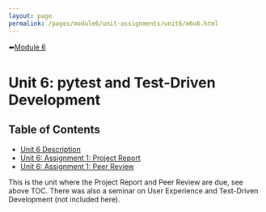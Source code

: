 ```yaml
---
layout: page
permalink: /pages/module6/unit-assignments/unit6/m6u6.html
---
```


⬅️[Module 6](/pages/module6.html)

# Unit 6: pytest and Test-Driven Development

## Table of Contents

- [Unit 6 Description](/pages/module6/unit-assignments/unit6/m6u6-description.html)
- [Unit 6: Assignment 1: Project Report](/pages/module6/assignment1/m6a1.html)
- [Unit 6: Assignment 1: Peer Review](/pages/module6/assignment1/peer-review.html)

This is the unit where the Project Report and Peer Review are due, see above TOC. There was also a seminar on User Experience and Test-Driven Development (not included here).
